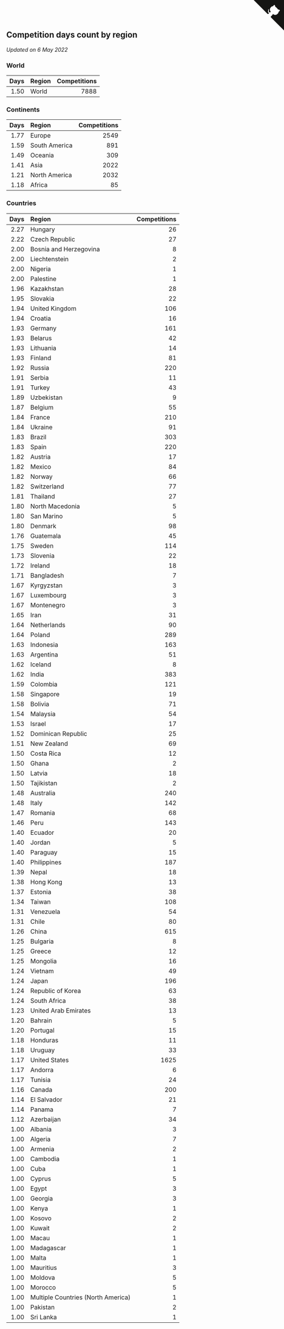 ## Competition days count by region

*Updated on  6 May 2022*


### World

| Days | Region | Competitions |
| ---: | :--- | ---: |
| 1.50 | World | 7888 |

### Continents

| Days | Region | Competitions |
| ---: | :--- | ---: |
| 1.77 | Europe | 2549 |
| 1.59 | South America | 891 |
| 1.49 | Oceania | 309 |
| 1.41 | Asia | 2022 |
| 1.21 | North America | 2032 |
| 1.18 | Africa | 85 |

### Countries

| Days | Region | Competitions |
| ---: | :--- | ---: |
| 2.27 | Hungary | 26 |
| 2.22 | Czech Republic | 27 |
| 2.00 | Bosnia and Herzegovina | 8 |
| 2.00 | Liechtenstein | 2 |
| 2.00 | Nigeria | 1 |
| 2.00 | Palestine | 1 |
| 1.96 | Kazakhstan | 28 |
| 1.95 | Slovakia | 22 |
| 1.94 | United Kingdom | 106 |
| 1.94 | Croatia | 16 |
| 1.93 | Germany | 161 |
| 1.93 | Belarus | 42 |
| 1.93 | Lithuania | 14 |
| 1.93 | Finland | 81 |
| 1.92 | Russia | 220 |
| 1.91 | Serbia | 11 |
| 1.91 | Turkey | 43 |
| 1.89 | Uzbekistan | 9 |
| 1.87 | Belgium | 55 |
| 1.84 | France | 210 |
| 1.84 | Ukraine | 91 |
| 1.83 | Brazil | 303 |
| 1.83 | Spain | 220 |
| 1.82 | Austria | 17 |
| 1.82 | Mexico | 84 |
| 1.82 | Norway | 66 |
| 1.82 | Switzerland | 77 |
| 1.81 | Thailand | 27 |
| 1.80 | North Macedonia | 5 |
| 1.80 | San Marino | 5 |
| 1.80 | Denmark | 98 |
| 1.76 | Guatemala | 45 |
| 1.75 | Sweden | 114 |
| 1.73 | Slovenia | 22 |
| 1.72 | Ireland | 18 |
| 1.71 | Bangladesh | 7 |
| 1.67 | Kyrgyzstan | 3 |
| 1.67 | Luxembourg | 3 |
| 1.67 | Montenegro | 3 |
| 1.65 | Iran | 31 |
| 1.64 | Netherlands | 90 |
| 1.64 | Poland | 289 |
| 1.63 | Indonesia | 163 |
| 1.63 | Argentina | 51 |
| 1.62 | Iceland | 8 |
| 1.62 | India | 383 |
| 1.59 | Colombia | 121 |
| 1.58 | Singapore | 19 |
| 1.58 | Bolivia | 71 |
| 1.54 | Malaysia | 54 |
| 1.53 | Israel | 17 |
| 1.52 | Dominican Republic | 25 |
| 1.51 | New Zealand | 69 |
| 1.50 | Costa Rica | 12 |
| 1.50 | Ghana | 2 |
| 1.50 | Latvia | 18 |
| 1.50 | Tajikistan | 2 |
| 1.48 | Australia | 240 |
| 1.48 | Italy | 142 |
| 1.47 | Romania | 68 |
| 1.46 | Peru | 143 |
| 1.40 | Ecuador | 20 |
| 1.40 | Jordan | 5 |
| 1.40 | Paraguay | 15 |
| 1.40 | Philippines | 187 |
| 1.39 | Nepal | 18 |
| 1.38 | Hong Kong | 13 |
| 1.37 | Estonia | 38 |
| 1.34 | Taiwan | 108 |
| 1.31 | Venezuela | 54 |
| 1.31 | Chile | 80 |
| 1.26 | China | 615 |
| 1.25 | Bulgaria | 8 |
| 1.25 | Greece | 12 |
| 1.25 | Mongolia | 16 |
| 1.24 | Vietnam | 49 |
| 1.24 | Japan | 196 |
| 1.24 | Republic of Korea | 63 |
| 1.24 | South Africa | 38 |
| 1.23 | United Arab Emirates | 13 |
| 1.20 | Bahrain | 5 |
| 1.20 | Portugal | 15 |
| 1.18 | Honduras | 11 |
| 1.18 | Uruguay | 33 |
| 1.17 | United States | 1625 |
| 1.17 | Andorra | 6 |
| 1.17 | Tunisia | 24 |
| 1.16 | Canada | 200 |
| 1.14 | El Salvador | 21 |
| 1.14 | Panama | 7 |
| 1.12 | Azerbaijan | 34 |
| 1.00 | Albania | 3 |
| 1.00 | Algeria | 7 |
| 1.00 | Armenia | 2 |
| 1.00 | Cambodia | 1 |
| 1.00 | Cuba | 1 |
| 1.00 | Cyprus | 5 |
| 1.00 | Egypt | 3 |
| 1.00 | Georgia | 3 |
| 1.00 | Kenya | 1 |
| 1.00 | Kosovo | 2 |
| 1.00 | Kuwait | 2 |
| 1.00 | Macau | 1 |
| 1.00 | Madagascar | 1 |
| 1.00 | Malta | 1 |
| 1.00 | Mauritius | 3 |
| 1.00 | Moldova | 5 |
| 1.00 | Morocco | 5 |
| 1.00 | Multiple Countries (North America) | 1 |
| 1.00 | Pakistan | 2 |
| 1.00 | Sri Lanka | 1 |


<a href="https://github.com/jonatanklosko/wca_statistics" class="github-corner" aria-label="View source on Github"><svg width="80" height="80" viewBox="0 0 250 250" style="fill:#151513; color:#fff; position: absolute; top: 0; border: 0; right: 0;" aria-hidden="true"><path d="M0,0 L115,115 L130,115 L142,142 L250,250 L250,0 Z"></path><path d="M128.3,109.0 C113.8,99.7 119.0,89.6 119.0,89.6 C122.0,82.7 120.5,78.6 120.5,78.6 C119.2,72.0 123.4,76.3 123.4,76.3 C127.3,80.9 125.5,87.3 125.5,87.3 C122.9,97.6 130.6,101.9 134.4,103.2" fill="currentColor" style="transform-origin: 130px 106px;" class="octo-arm"></path><path d="M115.0,115.0 C114.9,115.1 118.7,116.5 119.8,115.4 L133.7,101.6 C136.9,99.2 139.9,98.4 142.2,98.6 C133.8,88.0 127.5,74.4 143.8,58.0 C148.5,53.4 154.0,51.2 159.7,51.0 C160.3,49.4 163.2,43.6 171.4,40.1 C171.4,40.1 176.1,42.5 178.8,56.2 C183.1,58.6 187.2,61.8 190.9,65.4 C194.5,69.0 197.7,73.2 200.1,77.6 C213.8,80.2 216.3,84.9 216.3,84.9 C212.7,93.1 206.9,96.0 205.4,96.6 C205.1,102.4 203.0,107.8 198.3,112.5 C181.9,128.9 168.3,122.5 157.7,114.1 C157.9,116.9 156.7,120.9 152.7,124.9 L141.0,136.5 C139.8,137.7 141.6,141.9 141.8,141.8 Z" fill="currentColor" class="octo-body"></path></svg></a><style>.github-corner:hover .octo-arm{animation:octocat-wave 560ms ease-in-out}@keyframes octocat-wave{0%,100%{transform:rotate(0)}20%,60%{transform:rotate(-25deg)}40%,80%{transform:rotate(10deg)}}@media (max-width:500px){.github-corner:hover .octo-arm{animation:none}.github-corner .octo-arm{animation:octocat-wave 560ms ease-in-out}}</style>
